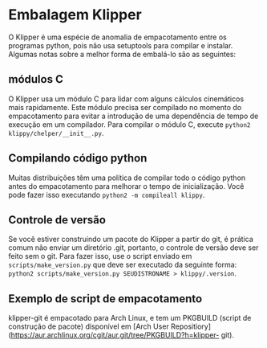 # Embalagem Klipper

O Klipper é uma espécie de anomalia de empacotamento entre os programas python, pois não usa setuptools para compilar e instalar. Algumas notas sobre a melhor forma de embalá-lo são as seguintes:

## módulos C

O Klipper usa um módulo C para lidar com alguns cálculos cinemáticos mais rapidamente. Este módulo precisa ser compilado no momento do empacotamento para evitar a introdução de uma dependência de tempo de execução em um compilador. Para compilar o módulo C, execute `python2 klippy/chelper/__init__.py`.

## Compilando código python

Muitas distribuições têm uma política de compilar todo o código python antes do empacotamento para melhorar o tempo de inicialização. Você pode fazer isso executando `python2 -m compileall klippy`.

## Controle de versão

Se você estiver construindo um pacote do Klipper a partir do git, é prática comum não enviar um diretório .git, portanto, o controle de versão deve ser feito sem o git. Para fazer isso, use o script enviado em `scripts/make_version.py` que deve ser executado da seguinte forma: `python2 scripts/make_version.py SEUDISTRONAME > klippy/.version`.

## Exemplo de script de empacotamento

klipper-git é empacotado para Arch Linux, e tem um PKGBUILD (script de construção de pacote) disponível em [Arch User Repositiory](https://aur.archlinux.org/cgit/aur.git/tree/PKGBUILD?h=klipper- git).
